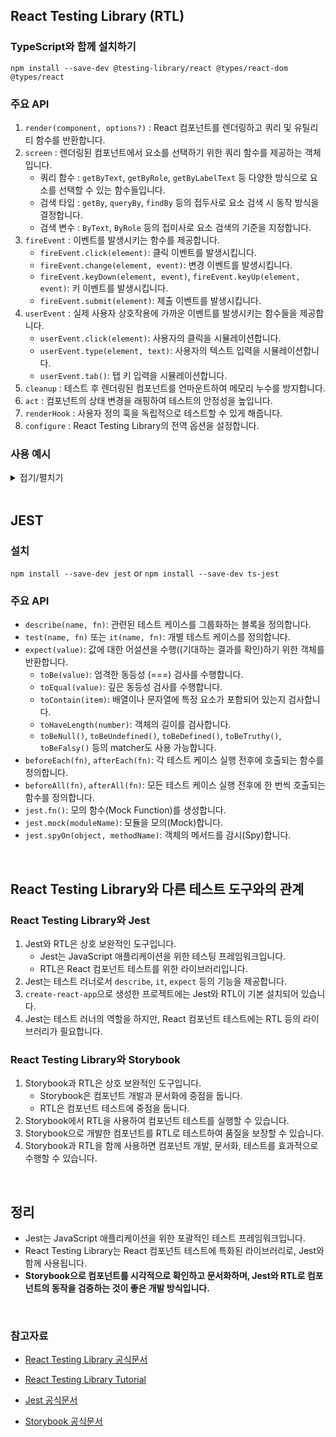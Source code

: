 ## React Testing Library (RTL)

### TypeScript와 함께 설치하기

`npm install --save-dev @testing-library/react @types/react-dom @types/react`

### 주요 API

1. `render(component, options?)` : React 컴포넌트를 렌더링하고 쿼리 및 유틸리티 함수를 반환합니다.
2. `screen` : 렌더링된 컴포넌트에서 요소를 선택하기 위한 쿼리 함수를 제공하는 객체입니다.
   - 쿼리 함수 : `getByText`, `getByRole`, `getByLabelText` 등 다양한 방식으로 요소를 선택할 수 있는 함수들입니다.
   - 검색 타입 : `getBy`, `queryBy`, `findBy` 등의 접두사로 요소 검색 시 동작 방식을 결정합니다.
   - 검색 변수 : `ByText`, `ByRole` 등의 접미사로 요소 검색의 기준을 지정합니다.
3. `fireEvent` : 이벤트를 발생시키는 함수를 제공합니다.
   - `fireEvent.click(element)`: 클릭 이벤트를 발생시킵니다.
   - `fireEvent.change(element, event)`: 변경 이벤트를 발생시킵니다.
   - `fireEvent.keyDown(element, event)`, `fireEvent.keyUp(element, event)`: 키 이벤트를 발생시킵니다.
   - `fireEvent.submit(element)`: 제출 이벤트를 발생시킵니다.
4. `userEvent` : 실제 사용자 상호작용에 가까운 이벤트를 발생시키는 함수들을 제공합니다.
   - `userEvent.click(element)`: 사용자의 클릭을 시뮬레이션합니다.
   - `userEvent.type(element, text)`: 사용자의 텍스트 입력을 시뮬레이션합니다.
   - `userEvent.tab()`: 탭 키 입력을 시뮬레이션합니다.
5. `cleanup` : 테스트 후 렌더링된 컴포넌트를 언마운트하여 메모리 누수를 방지합니다.
6. `act` : 컴포넌트의 상태 변경을 래핑하여 테스트의 안정성을 높입니다.
7. `renderHook` : 사용자 정의 훅을 독립적으로 테스트할 수 있게 해줍니다.
8. `configure` : React Testing Library의 전역 옵션을 설정합니다.

### 사용 예시

<details>
<summary>접기/펼치기</summary>
<div markdown="1">

```jsx
// React 및 React Testing Library 모듈 import
import React, { useState } from "react";
import {
  render,
  cleanup,
  act,
  renderHook,
  configure,
} from "@testing-library/react";

// React Testing Library의 전역 설정 구성
configure({ reactStrictMode: true });

// useCounter 훅 정의
const useCounter = () => {
  const [count, setCount] = useState(0);
  const increment = () => setCount(count + 1);
  return { count, increment };
};

// Counter 컴포넌트 정의
const Counter = () => {
  const { count, increment } = useCounter();
  return (
    <div>
      <p>Count: {count}</p>
      <button onClick={increment}>Increment</button>
    </div>
  );
};

// 각 테스트 케이스 실행 후 정리 작업 수행
afterEach(cleanup);

// Counter 컴포넌트 테스트
test("Counter component works correctly", () => {
  // render 함수를 사용하여 Counter 컴포넌트 렌더링
  const { getByText } = render(<Counter />);

  // getByText를 사용하여 카운트 엘리먼트와 증가 버튼 선택
  const countElement = getByText(/Count: \d+/);
  const incrementButton = getByText("Increment");

  // 초기 카운트 값 확인
  expect(countElement).toHaveTextContent("Count: 0");

  // act를 사용하여 증가 버튼 클릭 시뮬레이션
  act(() => {
    incrementButton.click();
  });

  // 카운트 값이 올바르게 업데이트되었는지 확인
  expect(countElement).toHaveTextContent("Count: 1");
});

// useCounter 훅 테스트
test("useCounter hook works correctly", () => {
  // renderHook을 사용하여 useCounter 훅 렌더링
  const { result } = renderHook(() => useCounter());

  // 초기 카운트 값 확인
  expect(result.current.count).toBe(0);

  // act를 사용하여 increment 함수 호출 시뮬레이션
  act(() => {
    result.current.increment();
  });

  // 카운트 값이 올바르게 업데이트되었는지 확인
  expect(result.current.count).toBe(1);
});
```

</div>
</details>

<br/>

## JEST

### 설치

`npm install --save-dev jest` or `npm install --save-dev ts-jest`

### 주요 API

- `describe(name, fn)`: 관련된 테스트 케이스를 그룹화하는 블록을 정의합니다.
- `test(name, fn)` 또는 `it(name, fn)`: 개별 테스트 케이스를 정의합니다.
- `expect(value)`: 값에 대한 어설션을 수행((기대하는 결과를 확인)하기 위한 객체를 반환합니다.
  - `toBe(value)`: 엄격한 동등성 (===) 검사를 수행합니다.
  - `toEqual(value)`: 깊은 동등성 검사를 수행합니다.
  - `toContain(item)`: 배열이나 문자열에 특정 요소가 포함되어 있는지 검사합니다.
  - `toHaveLength(number)`: 객체의 길이를 검사합니다.
  - `toBeNull()`, `toBeUndefined()`, `toBeDefined()`, `toBeTruthy()`, `toBeFalsy()` 등의 matcher도 사용 가능합니다.
- `beforeEach(fn)`, `afterEach(fn)`: 각 테스트 케이스 실행 전후에 호출되는 함수를 정의합니다.
- `beforeAll(fn)`, `afterAll(fn)`: 모든 테스트 케이스 실행 전후에 한 번씩 호출되는 함수를 정의합니다.
- `jest.fn()`: 모의 함수(Mock Function)를 생성합니다.
- `jest.mock(moduleName)`: 모듈을 모의(Mock)합니다.
- `jest.spyOn(object, methodName)`: 객체의 메서드를 감시(Spy)합니다.

<br/>

## React Testing Library와 다른 테스트 도구와의 관계

### React Testing Library와 Jest

1. Jest와 RTL은 상호 보완적인 도구입니다.
   - Jest는 JavaScript 애플리케이션을 위한 테스팅 프레임워크입니다.
   - RTL은 React 컴포넌트 테스트를 위한 라이브러리입니다.
2. Jest는 테스트 러너로서 `describe`, `it`, `expect` 등의 기능을 제공합니다.
3. `create-react-app`으로 생성한 프로젝트에는 Jest와 RTL이 기본 설치되어 있습니다.
4. Jest는 테스트 러너의 역할을 하지만, React 컴포넌트 테스트에는 RTL 등의 라이브러리가 필요합니다.

### React Testing Library와 Storybook

1. Storybook과 RTL은 상호 보완적인 도구입니다.
   - Storybook은 컴포넌트 개발과 문서화에 중점을 둡니다.
   - RTL은 컴포넌트 테스트에 중점을 둡니다.
2. Storybook에서 RTL을 사용하여 컴포넌트 테스트를 실행할 수 있습니다.
3. Storybook으로 개발한 컴포넌트를 RTL로 테스트하여 품질을 보장할 수 있습니다.
4. Storybook과 RTL을 함께 사용하면 컴포넌트 개발, 문서화, 테스트를 효과적으로 수행할 수 있습니다.

<br/>

## 정리

- Jest는 JavaScript 애플리케이션을 위한 포괄적인 테스트 프레임워크입니다.
- React Testing Library는 React 컴포넌트 테스트에 특화된 라이브러리로, Jest와 함께 사용됩니다.
- **Storybook으로 컴포넌트를 시각적으로 확인하고 문서화하며, Jest와 RTL로 컴포넌트의 동작을 검증하는 것이 좋은 개발 방식입니다.**

<br/>

### 참고자료

- [React Testing Library 공식문서](https://testing-library.com/docs/react-testing-library/intro)

- [React Testing Library Tutorial](https://www.robinwieruch.de/react-testing-library/)

- [Jest 공식문서](https://jestjs.io/docs/getting-started)

- [Storybook 공식문서](https://storybook.js.org/tutorials/intro-to-storybook/react/ko/get-started/)
